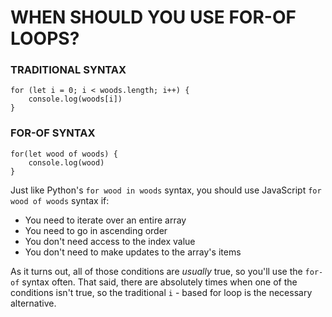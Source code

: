 # WHEN SHOULD YOU USE FOR-OF LOOPS?

### TRADITIONAL SYNTAX

    for (let i = 0; i < woods.length; i++) {
        console.log(woods[i])
    }

### FOR-OF SYNTAX

    for(let wood of woods) {
        console.log(wood)
    }

Just like Python's `for wood in woods` syntax, you should use JavaScript `for wood of woods` syntax if:

- You need to iterate over an entire array
- You need to go in ascending order
- You don't need access to the index value
- You don't need to make updates to the array's items

As it turns out, all of those conditions are _usually_ true, so you'll use the `for-of` syntax often. That said, there are absolutely times when one of the conditions isn't true, so the traditional `i` - based for loop is the necessary alternative.
